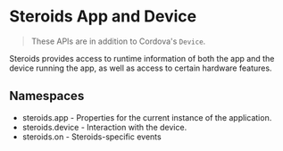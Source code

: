 Steroids&nbsp;App&nbsp;and&nbsp;Device
===============================

  > These APIs are in addition to Cordova's `Device`.

Steroids provides access to runtime information of both the app and the device running the app, as well as access to certain hardware features.

Namespaces
----------

- steroids.app - Properties for the current instance of the application.
- steroids.device - Interaction with the device.
- steroids.on - Steroids-specific events
